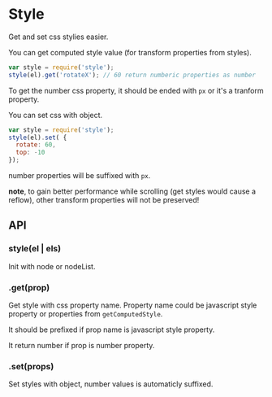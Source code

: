 # Style

Get and set css stylies easier.

You can get computed style value (for transform properties from styles).

``` js
var style = require('style');
style(el).get('rotateX'); // 60 return numberic properties as number
```

To get the number css property, it should be ended with `px` or it's a tranform property.

You can set css with object.

``` js
var style = require('style');
style(el).set( {
  rotate: 60,
  top: -10
});
```

number properties will be suffixed with `px`.

**note**, to gain better performance while scrolling (get styles would cause a reflow), other transform properties will not be preserved!

## API

### style(el | els)

Init with node or nodeList.

### .get(prop)

Get style with css property name. Property name could be javascript style property or properties from `getComputedStyle`.

It should be prefixed if prop name is javascript style property.

It return number if prop is number property.

### .set(props)

Set styles with object, number values is automaticly suffixed.
